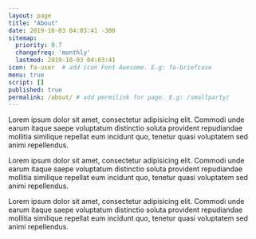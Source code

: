 ```yaml
---
layout: page
title: "About"
date: 2019-10-03 04:03:41 -300
sitemap:
  priority: 0.7
  changefreq: 'monthly'
  lastmod: 2019-10-03 04:03:41
icon: fa-user  # add icon Font Awesome. E.g: fa-briefcase
menu: true
script: []
published: true
permalink: /about/ # add permilink for page. E.g: /smallparty/
---
```


<!-- Write from here your page !!! -->


Lorem ipsum dolor sit amet, consectetur adipisicing elit. Commodi unde earum itaque saepe voluptatum distinctio soluta provident repudiandae mollitia similique repellat eum incidunt quo, tenetur quasi voluptatem sed animi repellendus.

Lorem ipsum dolor sit amet, consectetur adipisicing elit. Commodi unde earum itaque saepe voluptatum distinctio soluta provident repudiandae mollitia similique repellat eum incidunt quo, tenetur quasi voluptatem sed animi repellendus.

Lorem ipsum dolor sit amet, consectetur adipisicing elit. Commodi unde earum itaque saepe voluptatum distinctio soluta provident repudiandae mollitia similique repellat eum incidunt quo, tenetur quasi voluptatem sed animi repellendus.